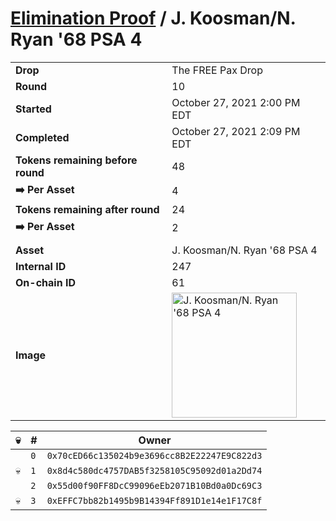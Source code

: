 # [Elimination Proof](./readme.md) / J. Koosman/N. Ryan &#039;68 PSA 4

|||
|---|---|
| **Drop** | The FREE Pax Drop |
| **Round** | 10 |
| **Started** | October 27, 2021 2:00 PM EDT |
| **Completed** | October 27, 2021 2:09 PM EDT |
| **Tokens remaining before round** | 48 |
| **➡️ Per Asset** | 4 |
| **Tokens remaining after round** | 24 |
| **➡️ Per Asset** | 2 |
| | |
| **Asset** | J. Koosman/N. Ryan &#039;68 PSA 4 |
| **Internal ID** | 247 |
| **On-chain ID** | 61 |
| **Image** | <img src="https://tcdn.blokpax.com/94aa4804-2e23-4197-b5e6-faefacbbdbdc/972ae417f1329d37d3cdce6c1b1ce558cc389a719f4ad977c26802459006f404.jpg" height="200" alt="J. Koosman/N. Ryan &#039;68 PSA 4" /> |


| 💀 | # | Owner |
| --- | --- | --- |
|  | `0` | `0x70cED66c135024b9e3696cc8B2E22247E9C822d3` |
| 💀 | `1` | `0x8d4c580dc4757DAB5f3258105C95092d01a2Dd74` |
|  | `2` | `0x55d00f90FF8DcC99096eEb2071B10Bd0a0Dc69C3` |
| 💀 | `3` | `0xEFFC7bb82b1495b9B14394Ff891D1e14e1F17C8f` |
